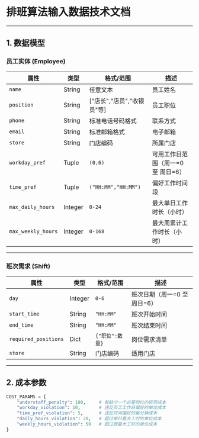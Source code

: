 # 排班算法输入数据技术文档

---

## 1. 数据模型

### 员工实体 (Employee)
| 属性               | 类型      | 格式/范围                     | 描述                                |
|--------------------|-----------|-------------------------------|-----------------------------------|
| `name`             | String    | 任意文本                      | 员工姓名                          |
| `position`         | String    | ["店长","店员","收银员"等]    | 员工职位                          |
| `phone`            | String    | 标准电话号码格式              | 联系方式                          |
| `email`            | String    | 标准邮箱格式                  | 电子邮箱                          |
| `store`            | String    | 门店编码                      | 所属门店                          |
| `workday_pref`     | Tuple     | `(0,6)`                       | 可用工作日范围（周一=0 至 周日=6） |
| `time_pref`        | Tuple     | `("HH:MM","HH:MM")`           | 偏好工作时间段                    |
| `max_daily_hours`  | Integer   | `0-24`                        | 最大单日工作时长（小时）          |
| `max_weekly_hours` | Integer   | `0-168`                       | 最大周累计工作时长（小时）        |

---

### 班次需求 (Shift)
| 属性                | 类型      | 格式/范围               | 描述                                 |
|---------------------|-----------|-------------------------|------------------------------------|
| `day`               | Integer   | `0-6`                   | 班次日期（周一=0 至 周日=6）        |
| `start_time`        | String    | `"HH:MM"`               | 班次开始时间                       |
| `end_time`          | String    | `"HH:MM"`               | 班次结束时间                       |
| `required_positions`| Dict      | `{"职位":数量}`          | 岗位需求清单                       |
| `store`             | String    | 门店编码                | 适用门店                           |

---

## 2. 成本参数
```python
COST_PARAMS = {
    "understaff_penalty": 100,     # 每缺少一个必要岗位的惩罚成本
    "workday_violation": 10,       # 违反员工工作日偏好的单位成本
    "time_pref_violation": 5,      # 违反时间偏好的每分钟成本
    "daily_hours_violation": 20,   # 超过单日最大工时的单位成本
    "weekly_hours_violation": 50   # 超过周最大工时的单位成本
}
